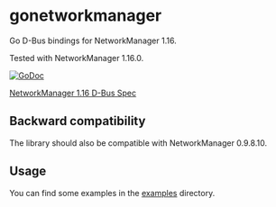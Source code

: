 gonetworkmanager
================

Go D-Bus bindings for NetworkManager 1.16.

Tested with NetworkManager 1.16.0.

[![GoDoc](https://godoc.org/github.com/Wifx/gonetworkmanager?status.svg)](https://godoc.org/github.com/Wifx/gonetworkmanager)

[NetworkManager 1.16 D-Bus Spec](https://developer.gnome.org/NetworkManager/1.16/spec.html)

## Backward compatibility

The library should also be compatible with NetworkManager 0.9.8.10.

## Usage

You can find some examples in the [examples](examples) directory.

